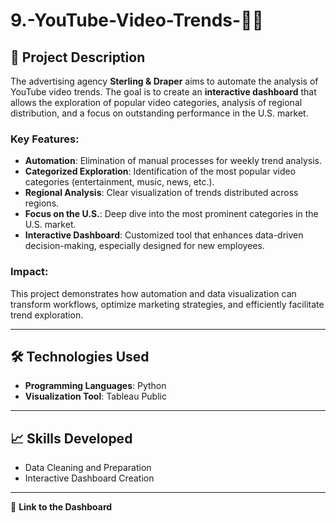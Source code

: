 # 9.-YouTube-Video-Trends-🎥🎥

## 📖 Project Description  
The advertising agency **Sterling & Draper** aims to automate the analysis of YouTube video trends. The goal is to create an **interactive dashboard** that allows the exploration of popular video categories, analysis of regional distribution, and a focus on outstanding performance in the U.S. market.  

### Key Features:  
- **Automation**: Elimination of manual processes for weekly trend analysis.  
- **Categorized Exploration**: Identification of the most popular video categories (entertainment, music, news, etc.).  
- **Regional Analysis**: Clear visualization of trends distributed across regions.  
- **Focus on the U.S.**: Deep dive into the most prominent categories in the U.S. market.  
- **Interactive Dashboard**: Customized tool that enhances data-driven decision-making, especially designed for new employees.  

### Impact:  
This project demonstrates how automation and data visualization can transform workflows, optimize marketing strategies, and efficiently facilitate trend exploration.  

---

## 🛠️ Technologies Used  
- **Programming Languages**: Python  
- **Visualization Tool**: Tableau Public  

---

## 📈 Skills Developed  
- Data Cleaning and Preparation  
- Interactive Dashboard Creation  

---

🔗 **Link to the Dashboard**
